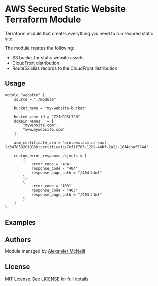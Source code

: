 # AWS Secured Static Website Terraform Module
Terraform module that creates everything you need to run secured static site.

The module creates the following:
- S3 bucket for static website assets
- CloudFront distribution
- Route53 alias records to the CloudFront distribution 


## Usage
```
module "website" {
    source = "./module"

    bucket_name = "my-website-bucket"

    hosted_zone_id = "Z2JNCOSL7JN"
    domain_names   = [
        "mywebsite.com",
        "www.mywebsite.com"
    ]

    acm_certificate_arn = "arn:aws:acm:us-east-1:3478392019836:certificate/7ef1f783-12b7-44bf-2a2c-18f4abaf5744"

    custom_error_response_objects = [
        {
            error_code = "404"
            response_code = "404"
            response_page_path = "/404.html"
        },
        {
            error_code = "403"
            response_code = "403"
            response_page_path = "/403.html"
        }
    ]
}
```

## Examples

## Authors
Module managed by [Alexander McNeill](https://github.com/AlexanderRMcNeill)

## License
MIT License. See [LICENSE](/LICENSE) for full details.
